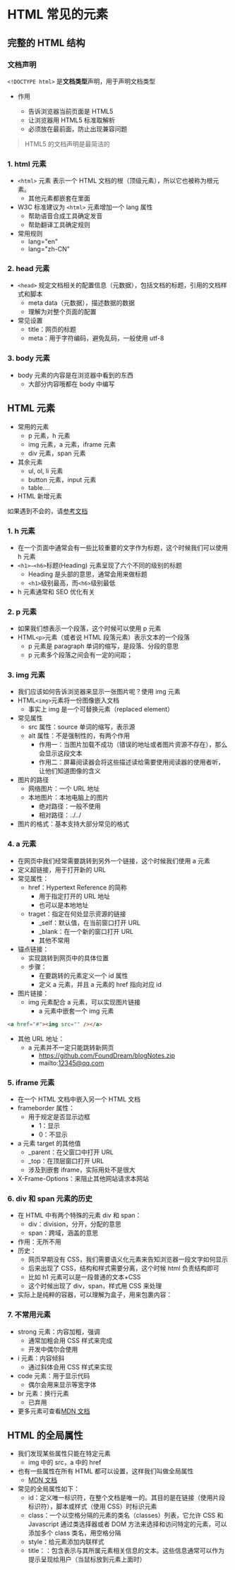 # HTML 常见的元素

## 完整的 HTML 结构

### 文档声明

`<!DOCTYPE html>` 是**文档类型**声明，用于声明文档类型

- 作用

  - 告诉浏览器当前页面是 HTML5
  - 让浏览器用 HTML5 标准取解析
  - 必须放在最前面，防止出现兼容问题

> HTML5 的文档声明是最简洁的

### 1. html 元素

- `<html>` 元素 表示一个 HTML 文档的根（顶级元素），所以它也被称为根元素。
  - 其他元素都嵌套在里面
- W3C 标准建议为 `<html>` 元素增加一个 lang 属性
  - 帮助语音合成工具确定发音
  - 帮助翻译工具确定规则
- 常用规则
  - lang="en"
  - lang="zh-CN"

### 2. head 元素

- `<head>` 规定文档相关的配置信息（元数据），包括文档的标题，引用的文档样式和脚本
  - meta data（元数据），描述数据的数据
  - 理解为对整个页面的配置
- 常见设置
  - title：网页的标题
  - meta：用于字符编码，避免乱码，一般使用 utf-8

### 3. body 元素

- body 元素的内容是在浏览器中看到的东西
  - 大部分内容哦都在 body 中编写

## HTML 元素

- 常用的元素
  - p 元素，h 元素
  - img 元素，a 元素，iframe 元素
  - div 元素，span 元素
- 其余元素
  - ul, ol, li 元素
  - button 元素，input 元素
  - table....
- HTML 新增元素

如果遇到不会的，请[参考文档](https://developer.mozilla.org/zh-CN/docs/Web/HTML/Element)

### 1. h 元素

- 在一个页面中通常会有一些比较重要的文字作为标题，这个时候我们可以使用 h 元素
- `<h1>–<h6>`标题(Heading) 元素呈现了六个不同的级别的标题
  - Heading 是头部的意思，通常会用来做标题
  - `<h1>`级别最高，而`<h6>`级别最低
- h 元素通常和 SEO 优化有关

### 2. p 元素

- 如果我们想表示一个段落，这个时候可以使用 p 元素
- HTML`<p>`元素（或者说 HTML 段落元素）表示文本的一个段落
  - p 元素是 paragraph 单词的缩写，是段落、分段的意思
  - p 元素多个段落之间会有一定的间距；

### 3. img 元素

- 我们应该如何告诉浏览器来显示一张图片呢？使用 img 元素
- HTML`<img>`元素将一份图像嵌入文档
  - 事实上 img 是一个可替换元素（replaced element）
- 常见属性
  - src 属性：source 单词的缩写，表示源
  - alt 属性：不是强制性的，有两个作用
    - 作用一：当图片加载不成功（错误的地址或者图片资源不存在），那么会显示这段文本
    - 作用二：屏幕阅读器会将这些描述读给需要使用阅读器的使用者听，让他们知道图像的含义
- 图片的路径
  - 网络图片：一个 URL 地址
  - 本地图片：本地电脑上的图片
    - 绝对路径：一般不使用
    - 相对路径：../../
- 图片的格式：基本支持大部分常见的格式

### 4. a 元素

- 在网页中我们经常需要跳转到另外一个链接，这个时候我们使用 a 元素
- 定义超链接，用于打开新的 URL
- 常见属性：
  - href：Hypertext Reference 的简称
    - 用于指定打开的 URL 地址
    - 也可以是本地地址
  - traget：指定在何处显示资源的链接
    - \_self：默认值，在当前窗口打开 URL
    - \_blank：在一个新的窗口打开 URL
    - 其他不常用
- 锚点链接：
  - 实现跳转到网页中的具体位置
  - 步骤：
    - 在要跳转的元素定义一个 id 属性
    - 定义 a 元素，并且 a 元素的 href 指向对应 id
- 图片链接：
  - img 元素配合 a 元素，可以实现图片链接
    - a 元素中嵌套一个 img 元素

```html
<a href="#"><img src="" /></a>
```

- 其他 URL 地址：
  - a 元素并不一定只能跳转新网页
    - https://github.com/FoundDream/blogNotes.zip
    - mailto:12345@qq.com

### 5. iframe 元素

- 在一个 HTML 文档中嵌入另一个 HTML 文档
- frameborder 属性：
  - 用于规定是否显示边框
    - 1：显示
    - 0：不显示
- a 元素 target 的其他值
  - \_parent：在父窗口中打开 URL
  - \_top：在顶层窗口打开 URL
  - 涉及到嵌套 iframe，实际用处不是很大
- X-Frame-Options：来阻止其他网站请求本网站

### 6. div 和 span 元素的历史

- 在 HTML 中有两个特殊的元素 div 和 span：
  - div：division，分开，分配的意思
  - span：跨域，涵盖的意思
- 作用：无所不用
- 历史：
  - 网页早期没有 CSS，我们需要语义化元素来告知浏览器一段文字如何显示
  - 后来出现了 CSS，结构和样式需要分离，这个时候 html 负责结构即可
  - 比如 h1 元素可以是一段普通的文本+CSS
  - 这个时候出现了 div，span，样式用 CSS 来处理
- 实际上是纯粹的容器，可以理解为盒子，用来包裹内容：

### 7. 不常用元素

- strong 元素：内容加粗，强调
  - 通常加粗会用 CSS 样式来完成
  - 开发中偶尔会使用
- i 元素：内容倾斜
  - 通过斜体会用 CSS 样式来实现
- code 元素：用于显示代码
  - 偶尔会用来显示等宽字体
- br 元素：换行元素
  - 已弃用
- 更多元素可查看[MDN 文档](https://developer.mozilla.org/zh-CN/docs/Web/HTML/Element)

## HTML 的全局属性

- 我们发现某些属性只能在特定元素
  - img 中的 src，a 中的 href
- 也有一些属性在所有 HTML 都可以设置，这样我们叫做全局属性
  - [MDN 文档](https://developer.mozilla.org/zh-CN/docs/Web/HTML/Global_attributes)
- 常见的全局属性如下：
  - id：定义唯一标识符，在整个文档是唯一的。其目的是在链接（使用片段标识符），脚本或样式（使用 CSS）时标识元素
  - class：一个以空格分隔的元素的类名（classes）列表，它允许 CSS 和 Javascript 通过类选择器或者 DOM 方法来选择和访问特定的元素，可以添加多个 class 类名，用空格分隔
  - style：给元素添加内联样式
  - title：：包含表示与其所属元素相关信息的文本。这些信息通常可以作为提示呈现给用户（当鼠标放到元素上面时）
